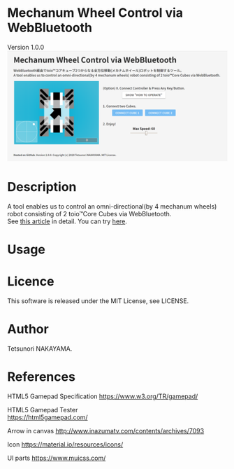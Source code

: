 # Mechanum Wheel Control via WebBluetooth
Version 1.0.0  
<img src="./images/screen_10.png" width="640px">

# Description
A tool enables us to control an omni-directional(by 4 mechanum wheels) robot consisting of 2 toio™Core Cubes via WebBluetooth.  
See [this article](https://qiita.com/tetunori_lego/items/37477c40b16f8eab384f) in detail. You can try [here](https://tetunori.github.io/MechanumWheelControlWebBluetooth/).

# Usage

# Licence
This software is released under the MIT License, see LICENSE.

# Author
Tetsunori NAKAYAMA.

# References
HTML5 Gamepad Specification
https://www.w3.org/TR/gamepad/

HTML5 Gamepad Tester  
https://html5gamepad.com/  

Arrow in canvas
http://www.inazumatv.com/contents/archives/7093

Icon
https://material.io/resources/icons/

UI parts
https://www.muicss.com/
